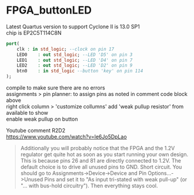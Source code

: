 # FPGA_buttonLED

Latest Quartus version to support Cyclone II is 13.0 SP1  
chip is EP2C5T114C8N  

```VHDL
port(
	clk	: in std_logic; --clock on pin 17
	LED0	: out std_logic; --LED 'D5' on pin 3
	LED1	: out std_logic; --LED 'D4' on pin 7
	LED2	: out std_logic; --LED 'D2' on pin 9
	btn0	: in std_logic --button 'key' on pin 114
);
```

compile to make sure there are no errors  
assignments > pin planner: to assign pins as noted in comment code block above  
right click column > 'customize collumns' add 'weak pullup resistor' from available to show  
enable weak pullup on button  

Youtube comment R2D2  
https://www.youtube.com/watch?v=le6Jo5DpLao  

> Additionally you will probably notice that the FPGA and the 1.2V regulator get quite hot as soon as you start running your own design. This is  because pins 26 and 81 are directly connected to 1.2V. The default choice is to drive all unused pins to GND. Short circuit. You should go to Assignments->Device->Device and Pin Options...->Unused Pins and set it to "As input tri-stated  with weak pull-up" (or "... with bus-hold circuitry"). Then everything stays cool.
